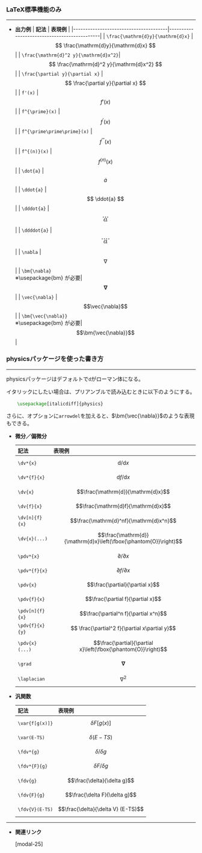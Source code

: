<!--26-->
<!--微分記号-->

### LaTeX標準機能のみ
---

- **出力例**
    | **記法**                                  | **表現例**                                      |
    |---------------------------------------|---------------------------------------------|
    | `\frac{\mathrm{d}y}{\mathrm{d}x}`     | $$ \frac{\mathrm{d}y}{\mathrm{d}x} $$ |
    | `\frac{\mathrm{d}^2 y}{\mathrm{d}x^2}`| $$ \frac{\mathrm{d}^2 y}{\mathrm{d}x^2} $$ |
    | `\frac{\partial y}{\partial x}`       | $$ \frac{\partial y}{\partial x} $$ |
    | `f'(x)`                               | $$ f'(x) $$ |
    | `f^{\prime}(x)`                       | $$ f^{\prime}(x) $$ |
    | `f^{\prime\prime\prime}(x)`           | $$ f^{\prime\prime\prime}(x) $$ |
    | `f^{(n)}(x)`                          | $$ f^{(n)}(x) $$ |
    | `\dot{a}`                             | $$ \dot{a} $$ |
    | `\ddot{a}`                            | $$ \ddot{a} $$ |
    | `\dddot{a}`                           | <img  style="width: auto;height: 13px;margin: 1em auto;display: flex;" src="/TeX/CheatSheet/diff/dddot.svg" alt="dddot"> |
    | `\ddddot{a}`                          | <img  style="width: auto;height: 13px;margin: 1em auto;display: flex;" src="/TeX/CheatSheet/diff/ddddot.svg" alt="ddddot"> |
    | `\nabla`                          | $$\nabla$$ |
    | `\bm{\nabla}`<br>※\usepackage{bm} が必要| $$\bm{\nabla}$$ |
    | `\vec{\nabla}`                          | $$\vec{\nabla}$$ |
    | `\bm{\vec{\nabla}}`<br>※\usepackage{bm} が必要| $$\bm{\vec{\nabla}}$$ |


### **physicsパッケージを使った書き方**
---

physicsパッケージはデフォルトで`d`がローマン体になる。

イタリックにしたい場合は、プリアンブルで読み込むときに以下のようにする。

```latex
    \usepackage[italicdiff]{physics}
```

さらに、オプションに`arrowdel`を加えると、$\bm{\vec{\nabla}}$のような表現もできる。


- **微分／偏微分**

    | **記法** | **表現例**  |
    | --- | --- | 
    | `\dv*{x}` | $$\mathrm{d}/\mathrm{d}x$$ |
    | `\dv*{f}{x}` | $$\mathrm{d}f/\mathrm{d}x$$ |
    | `\dv{x}` | $$\frac{\mathrm{d}}{\mathrm{d}x}$$ |
    | `\dv{f}{x}` | $$\frac{\mathrm{d}f}{\mathrm{d}x}$$ |
    | `\dv[n]{f}{x}` | $$\frac{\mathrm{d}^nf}{\mathrm{d}x^n}$$ |
    | `\dv{x}(...)` | $$\frac{\mathrm{d}}{\mathrm{d}x}\left(\fbox{\phantom{O}}\right)$$ |
    | `\pdv*{x}` | $$\partial/\partial x$$ |
    | `\pdv*{f}{x}` | $$\partial f/\partial x$$ |
    | `\pdv{x}` | $$\frac{\partial}{\partial x}$$ |
    | `\pdv{f}{x}` | $$\frac{\partial f}{\partial x}$$ |
    | `\pdv[n]{f}{x}` | $$\frac{\partial^n f}{\partial x^n}$$ |
    | `\pdv{f}{x}{y}` | $$	\frac{\partial^2 f}{\partial x\partial y}$$ |
    | `\pdv{x}(...)` | $$\frac{\partial}{\partial x}\left(\fbox{\phantom{O}}\right)$$ |
    | `\grad` | $$\bm{\nabla}$$ |
    | `\laplacian` | $$\nabla^2$$ |

- **汎関数**

    | **記法** | **表現例**  |
    | --- | --- | 
    | `\var{f[g(x)]}` | $$\delta F[g(x)]$$ | 
    | `\var(E-TS)` | $$\delta (E-TS)$$ | 
    | `\fdv*{g}` | $$\delta/\delta g$$ | 
    | `\fdv*{F}{g}` | $$\delta F/\delta g$$ | 
    | `\fdv{g}` | $$\frac{\delta}{\delta g}$$ | 
    | `\fdv{F}{g}` | $$\frac{\delta F}{\delta g}$$ | 
    | `\fdv{V}(E-TS)` | $$\frac{\delta}{\delta V} (E-TS)$$ | 


---

- **関連リンク**

    <div class="related-link-wrapper">
        [modal-25]<!--積分記号-->
    </div>
